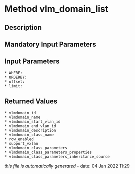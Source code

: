 # Method vlm_domain_list

## Description
	

## Mandatory Input Parameters

## Input Parameters
	* WHERE:
	* ORDERBY:
	* offset:
	* limit:

## Returned Values
	* vlmdomain_id
	* vlmdomain_name
	* vlmdomain_start_vlan_id
	* vlmdomain_end_vlan_id
	* vlmdomain_description
	* vlmdomain_class_name
	* row_enabled
	* support_vxlan
	* vlmdomain_class_parameters
	* vlmdomain_class_parameters_properties
	* vlmdomain_class_parameters_inheritance_source


*this file is automatically generated* - date: 04 Jan 2022 11:29